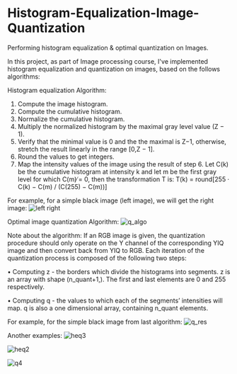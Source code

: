 # Histogram-Equalization-Image-Quantization
Performing histogram equalization &amp; optimal quantization on Images. 

In this project, as part of Image processing course, I've implemented histogram equalization and quantization on images, based on the follows algorithms:

Histogram equalization Algorithm: 
1. Compute the image histogram.
2. Compute the cumulative histogram.
3. Normalize the cumulative histogram.
4. Multiply the normalized histogram by the maximal gray level value (Z − 1).
5. Verify that the minimal value is 0 and the the maximal is Z−1, otherwise, stretch the result linearly in the range [0,Z − 1].
6. Round the values to get integers.
7. Map the intensity values of the image using the result of step 6.
Let C(k) be the cumulative histogram at intensity k and let m be the first gray level for which C(m) ̸= 0, then the transformation T is: T(k) = round[255 · C(k) − C(m) / (C(255) − C(m))]

For example, for a simple black image (left image), we will get the right image: ![left right](https://user-images.githubusercontent.com/64755588/205483921-5665af02-d92f-46f5-aa15-9f392d81c44e.png)


Optimal image quantization Algorithm: 
![q_algo](https://user-images.githubusercontent.com/64755588/205484029-53404a27-bf24-4ab0-b89a-4069c77c93e1.png)

Note about the algorithm: 
If an RGB image is given, the quantization procedure should only operate on the Y channel of the
corresponding YIQ image and then convert back from YIQ to RGB. Each iteration of the quantization
process is composed of the following two steps:

• Computing z - the borders which divide the histograms into segments. z is an array with shape
(n_quant+1,). The first and last elements are 0 and 255 respectively.

• Computing q - the values to which each of the segments’ intensities will map. q is also a one
dimensional array, containing n_quant elements.

For example, for the simple black image from last algorithm: 
![q_res](https://user-images.githubusercontent.com/64755588/205484095-2bee13c9-f61a-466d-8744-891b54ab4b01.png)


Another examples: 
![heq3](https://user-images.githubusercontent.com/64755588/205484389-66702076-901b-4711-a3c0-97f7cbccf365.jpg)

![heq2](https://user-images.githubusercontent.com/64755588/205484396-9f162ffc-5a5f-4e18-89c0-8c3f275dfdd8.jpg)

![q4](https://user-images.githubusercontent.com/64755588/205484416-a9ee8972-aca3-4cf8-8b67-e24efcb06f97.jpg)
